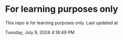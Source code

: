 # For learning purposes only
This repo is for learning purposes only.
Last updated at

Tuesday, July 9, 2024 4:18:49 PM

